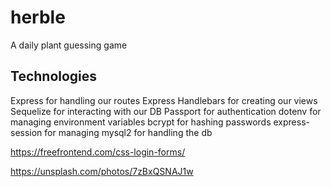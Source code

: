 # herble
A daily plant guessing game

## Technologies
Express for handling our routes
Express Handlebars for creating our views
Sequelize for interacting with our DB
Passport for authentication
dotenv for managing environment variables
bcrypt for hashing passwords
express-session for managing
mysql2 for handling the db

https://freefrontend.com/css-login-forms/

https://unsplash.com/photos/7zBxQSNAJ1w
